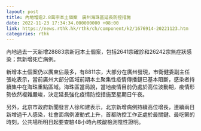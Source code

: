 ```yaml
---
layout: post
title: 內地增逾2.8萬宗本土個案　廣州海珠區延長防控措施
date: 2022-11-23 17:34:34.000000000 +08:00
link: https://news.rthk.hk/rthk/ch/component/k2/1676914-20221123.htm
categories: rthk
---
```


內地過去一天新增28883宗新冠本土個案，包括2641宗確診和26242宗無症狀感染；無新增死亡病例。

新增本土個案仍以廣東佔最多，有8811宗，大部分在廣州發現，市衛健委副主任張屹表示，當前廣州大部分區域前期本土聚集性疫情傳播鏈已基本阻斷，感染者持續集中在海珠重點區域。海珠區當局說，當地疫情目前仍處於高位波動期，疫情形勢依然複雜嚴峻，決定延長強化疫情防控措施至星期日午夜。

另外，北京市政府新聞發言人徐和建表示，北京新增病例持續高位增長，連續兩日新增過千人感染，社會面病例波動式上升，首都防控工作正處於最關鍵、最吃緊的時刻，公共場所明日起要查驗48小時內核酸檢測陰性證明。
